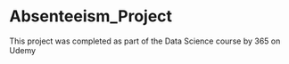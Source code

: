 # Absenteeism_Project
This project was completed as part of the Data Science course by 365 on Udemy
